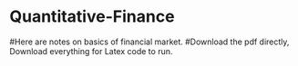 # Quantitative-Finance
#Here are notes on basics of financial market.
#Download the pdf directly, Download everything for Latex code to run. 
